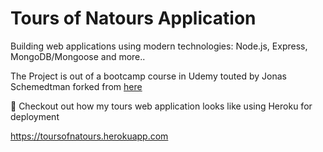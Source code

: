 # Tours of Natours Application

Building web applications using modern technologies: Node.js, Express, MongoDB/Mongoose and more..


The Project is out of a bootcamp course in Udemy touted by Jonas Schemedtman 
forked from [here](https://github.com/jonasschmedtmann/complete-node-bootcamp.git)


🙌 Checkout out how my tours web application looks like using Heroku for deployment

https://toursofnatours.herokuapp.com
